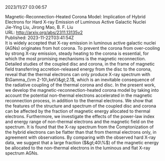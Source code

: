 2023/11/27 03:06:57  

Magnetic-Reconnection-Heated Corona Model: Implication of Hybrid
  Electrons for Hard X-ray Emission of Luminous Active Galactic Nuclei  
Jie-Ying Liu, Jirong Mao, B. F. Liu  
URL: http://arxiv.org/abs/2311.13135v2  
Published: 2023-11-22T03:41:54Z  
  It is widely accepted that X-ray emission in luminous active galactic nuclei (AGNs) originates from hot corona. To prevent the corona from over-cooling by strong X-ray emission, steady heating to the corona is essential, for which the most promising mechanisms is the magnetic reconnection. Detailed studies of the coupled disc and corona, in the frame of magnetic field transferring accretion-released energy from the disc to the corona, reveal that the thermal electrons can only produce X-ray spectrum with $\Gamma_{\rm 2-10\,keV}&gt;2.1$, which is an inevitable consequence of the radiative coupling of the thermal corona and disc. In the present work, we develop the magnetic-reconnection-heated corona model by taking into account the potential non-thermal electrons accelerated in the magnetic reconnection process, in addition to the thermal electrons. We show that the features of the structure and spectrum of the coupled disc and corona can be affected by the fraction of magnetic energy allocated to thermal electrons. Furthermore, we investigate the effects of the power-law index and energy range of non-thermal electrons and the magnetic field on the spectrum. It is found that the X-ray spectrum from the Comptonization of the hybrid electrons can be flatter than that from thermal electrons only, in agreement with observations. By comparing with the observed hard X-ray data, we suggest that a large fraction ($&gt;40\%$) of the magnetic energy be allocated to the non-thermal electrons in the luminous and flat X-ray spectrum AGNs.   

